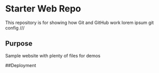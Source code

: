 # Starter Web Repo

This repository is for showing how Git and GitHub work
lorem	ipsum git config ///

## Purpose

Sample website with plenty of files for demos

##Deployment